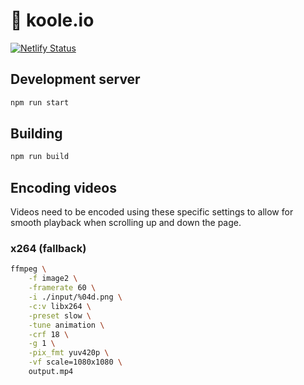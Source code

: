 # 🌆 koole.io

[![Netlify Status](https://api.netlify.com/api/v1/badges/53c4250f-6710-4ec3-a45a-742777aa5d10/deploy-status)](https://app.netlify.com/sites/koole-io/deploys)

## Development server

```sh
npm run start
```

## Building

```sh
npm run build
```

## Encoding videos

Videos need to be encoded using these specific settings to allow for smooth playback
when scrolling up and down the page.

### x264 (fallback)

```sh
ffmpeg \
    -f image2 \
    -framerate 60 \
    -i ./input/%04d.png \
    -c:v libx264 \
    -preset slow \
    -tune animation \
    -crf 18 \
    -g 1 \
    -pix_fmt yuv420p \
    -vf scale=1080x1080 \
    output.mp4
```

